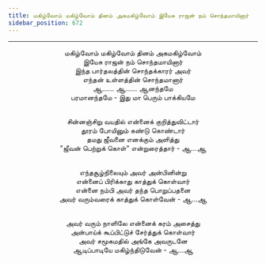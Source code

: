 ```yaml
---
title: மகிழ்வோம் மகிழ்வோம் தினம் அகமகிழ்வோம் இயேசு ராஜன் நம் சொந்தமாயினார்
sidebar_position: 672
---
```


---
<center>
மகிழ்வோம் மகிழ்வோம் தினம் அகமகிழ்வோம்<br/>
இயேசு ராஜன் நம் சொந்தமாயினார்<br/>
இந்த பார்தலத்தின் சொந்தக்காரர் அவர்<br/>
எந்தன் உள்ளத்தின் சொந்தமானார்<br/>
ஆ…... ஆ…... ஆனந்தமே<br/>
பரமானந்தமே - இது மா பெரும் பாக்கியமே<br/><br/>

சின்னஞ்சிறு வயதில் என்னைக் குறித்துவிட்டார்<br/>
தூரம் போயினும் கண்டு கொண்டார்<br/>
தமது ஜீவனை எனக்கும் அளித்து<br/>
"ஜீவன் பெற்றுக் கொள்" என்றுரைத்தார்            - ஆ...ஆ<br/><br/>

எந்தசூழ்நிலையும் அவர் அன்பினின்று<br/>
என்னைப் பிரிக்காது காத்துக் கொள்வார்<br/>
என்னை நம்பி அவர் தந்த பொறுப்பதனை<br/>
அவர் வரும்வரைக் காத்துக் கொள்வேன்            - ஆ...ஆ<br/><br/>

அவர் வரும் நாளிலே என்னைக் கரம் அசைத்து<br/>
அன்பாய்க் கூப்பிட்டுச் சேர்த்துக் கொள்வார்<br/>
அவர் சமூகமதில் அங்கே அவருடனே<br/>
ஆடிப்பாடியே மகிழ்ந்திடுவேன்                - ஆ...ஆ
</center>